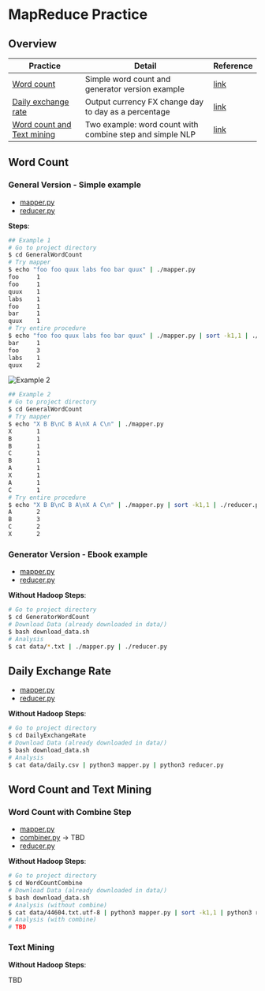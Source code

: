 # MapReduce Practice

## Overview

Practice|Detail|Reference
--------|------|---------
[Word count](#Word-Count)|Simple word count and generator version example|[link](https://www.michael-noll.com/tutorials/writing-an-hadoop-mapreduce-program-in-python/)
[Daily exchange rate](#Daily-Exchange-Rate)|Output currency FX change day to day as a percentage|[link](https://medium.com/@rrfd/your-first-map-reduce-using-hadoop-with-python-and-osx-ca3b6f3dfe78)
[Word count and Text mining](#Word-Count-and-Text-Mining)|Two example: word count with combine step and simple NLP|[link](https://researchcomputing.princeton.edu/computational-hardware/hadoop/mapred-tut)

## Word Count

### General Version - Simple example

* [mapper.py](GeneralWordCount/mapper.py)
* [reducer.py](GeneralWordCount/reducer.py)

**Steps**:

```sh
## Example 1
# Go to project directory
$ cd GeneralWordCount
# Try mapper
$ echo "foo foo quux labs foo bar quux" | ./mapper.py
foo     1
foo     1
quux    1
labs    1
foo     1
bar     1
quux    1
# Try entire procedure
$ echo "foo foo quux labs foo bar quux" | ./mapper.py | sort -k1,1 | ./reducer.py
bar     1
foo     3
labs    1
quux    2
```

![Example 2](https://cdn-images-1.medium.com/max/800/0*it9fFvZ5h2eFL2e3.jpg)

```sh
## Example 2
# Go to project directory
$ cd GeneralWordCount
# Try mapper
$ echo "X B B\nC B A\nX A C\n" | ./mapper.py
X       1
B       1
B       1
C       1
B       1
A       1
X       1
A       1
C       1
# Try entire procedure
$ echo "X B B\nC B A\nX A C\n" | ./mapper.py | sort -k1,1 | ./reducer.py
A       2
B       3
C       2
X       2
```

### Generator Version - Ebook example

* [mapper.py](GeneratorWordCount/mapper.py)
* [reducer.py](GeneratorWordCount/reducer.py)

**Without Hadoop Steps**:

```sh
# Go to project directory
$ cd GeneratorWordCount
# Download Data (already downloaded in data/)
$ bash download_data.sh
# Analysis
$ cat data/*.txt | ./mapper.py | ./reducer.py
```

## Daily Exchange Rate

* [mapper.py](DailyExchangeRate/mapper.py)
* [reducer.py](DailyExchangeRate/reducer.py)

**Without Hadoop Steps**:

```sh
# Go to project directory
$ cd DailyExchangeRate
# Download Data (already downloaded in data/)
$ bash download_data.sh
# Analysis
$ cat data/daily.csv | python3 mapper.py | python3 reducer.py
```

## Word Count and Text Mining

### Word Count with Combine Step

* [mapper.py](WordCountCombine/mapper.py)
* [combiner.py](WordCountCombine/reducer.py) -> TBD
* [reducer.py](WordCountCombine/reducer.py)

**Without Hadoop Steps**:

```sh
# Go to project directory
$ cd WordCountCombine
# Download Data (already downloaded in data/)
$ bash download_data.sh
# Analysis (without combine)
$ cat data/44604.txt.utf-8 | python3 mapper.py | sort -k1,1 | python3 reducer.py
# Analysis (with combine)
# TBD
```

### Text Mining

**Without Hadoop Steps**:

TBD
